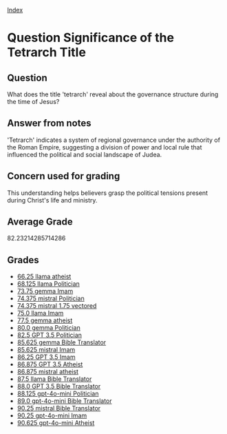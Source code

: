 
[Index](../../index.md)
# Question Significance of the Tetrarch Title
## Question
What does the title 'tetrarch' reveal about the governance structure during the time of Jesus?

## Answer from notes
'Tetrarch' indicates a system of regional governance under the authority of the Roman Empire, suggesting a division of power and local rule that influenced the political and social landscape of Judea.

## Concern used for grading
This understanding helps believers grasp the political tensions present during Christ's life and ministry.

## Average Grade
82.23214285714286

## Grades
 * [66.25 llama atheist](../answers/llama_atheist/Significance_of_the_Tetrarch_Title.md)
 * [68.125 llama Politician](../answers/llama_Politician/Significance_of_the_Tetrarch_Title.md)
 * [73.75 gemma Imam](../answers/gemma_Imam/Significance_of_the_Tetrarch_Title.md)
 * [74.375 mistral Politician](../answers/mistral_Politician/Significance_of_the_Tetrarch_Title.md)
 * [74.375 mistral 1.75 vectored](../answers/mistral_1.75_vectored/Significance_of_the_Tetrarch_Title.md)
 * [75.0 llama Imam](../answers/llama_Imam/Significance_of_the_Tetrarch_Title.md)
 * [77.5 gemma atheist](../answers/gemma_atheist/Significance_of_the_Tetrarch_Title.md)
 * [80.0 gemma Politician](../answers/gemma_Politician/Significance_of_the_Tetrarch_Title.md)
 * [82.5 GPT 3.5 Politician](../answers/GPT_3.5_Politician/Significance_of_the_Tetrarch_Title.md)
 * [85.625 gemma Bible Translator](../answers/gemma_Bible_Translator/Significance_of_the_Tetrarch_Title.md)
 * [85.625 mistral Imam](../answers/mistral_Imam/Significance_of_the_Tetrarch_Title.md)
 * [86.25 GPT 3.5 Imam](../answers/GPT_3.5_Imam/Significance_of_the_Tetrarch_Title.md)
 * [86.875 GPT 3.5 Atheist](../answers/GPT_3.5_Atheist/Significance_of_the_Tetrarch_Title.md)
 * [86.875 mistral atheist](../answers/mistral_atheist/Significance_of_the_Tetrarch_Title.md)
 * [87.5 llama Bible Translator](../answers/llama_Bible_Translator/Significance_of_the_Tetrarch_Title.md)
 * [88.0 GPT 3.5 Bible Translator](../answers/GPT_3.5_Bible_Translator/Significance_of_the_Tetrarch_Title.md)
 * [88.125 gpt-4o-mini Politician](../answers/gpt-4o-mini_Politician/Significance_of_the_Tetrarch_Title.md)
 * [89.0 gpt-4o-mini Bible Translator](../answers/gpt-4o-mini_Bible_Translator/Significance_of_the_Tetrarch_Title.md)
 * [90.25 mistral Bible Translator](../answers/mistral_Bible_Translator/Significance_of_the_Tetrarch_Title.md)
 * [90.25 gpt-4o-mini Imam](../answers/gpt-4o-mini_Imam/Significance_of_the_Tetrarch_Title.md)
 * [90.625 gpt-4o-mini Atheist](../answers/gpt-4o-mini_Atheist/Significance_of_the_Tetrarch_Title.md)
